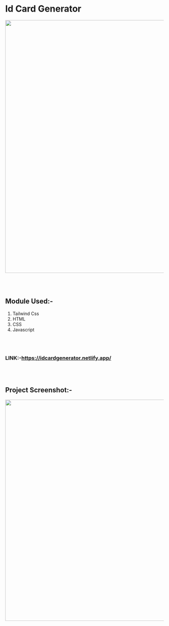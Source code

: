 # Id Card Generator

<img src="https://res.cloudinary.com/dcqew2kqy/image/upload/v1628155033/Id-Card-Generator_czdzn4.png" width ="800px"/>

<br><br/>

## Module Used:-
1. Tailwind Css
2. HTML
3. CSS
4. Javascript

<br><br/>

### LINK:-https://idcardgenerator.netlify.app/

<br><br/>

## Project Screenshot:-

<img src="https://res.cloudinary.com/dcqew2kqy/image/upload/v1628155608/Screenshot_9_acxrop.png" width="700px"/>
